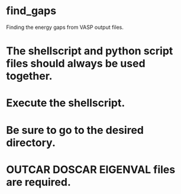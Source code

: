 # find_gaps
Finding the energy gaps from VASP output files.

# The shellscript and python script files should always be used together.
# Execute the shellscript.
# Be sure to go to the desired directory.
# OUTCAR DOSCAR EIGENVAL files are required.
